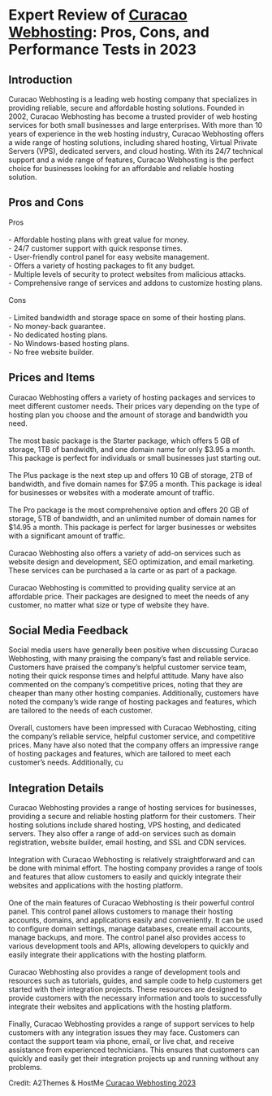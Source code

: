 <h1>Expert Review of <a href="https://a2themes.com/curacao-webhosting-reviews">Curacao Webhosting</a>: Pros, Cons, and Performance Tests in 2023</h1>
<h2>Introduction</h2>
Curacao Webhosting is a leading web hosting company that specializes in providing reliable, secure and affordable hosting solutions. Founded in 2002, Curacao Webhosting has become a trusted provider of web hosting services for both small businesses and large enterprises. With more than 10 years of experience in the web hosting industry, Curacao Webhosting offers a wide range of hosting solutions, including shared hosting, Virtual Private Servers (VPS), dedicated servers, and cloud hosting. With its 24/7 technical support and a wide range of features, Curacao Webhosting is the perfect choice for businesses looking for an affordable and reliable hosting solution.
<h2>Pros and Cons</h2>
Pros<br><br>- Affordable hosting plans with great value for money.<br>- 24/7 customer support with quick response times.<br>- User-friendly control panel for easy website management.<br>- Offers a variety of hosting packages to fit any budget.<br>- Multiple levels of security to protect websites from malicious attacks.<br>- Comprehensive range of services and addons to customize hosting plans.<br><br>Cons<br><br>- Limited bandwidth and storage space on some of their hosting plans.<br>- No money-back guarantee.<br>- No dedicated hosting plans.<br>- No Windows-based hosting plans.<br>- No free website builder.
<h2>Prices and Items</h2>
Curacao Webhosting offers a variety of hosting packages and services to meet different customer needs. Their prices vary depending on the type of hosting plan you choose and the amount of storage and bandwidth you need. <br><br>The most basic package is the Starter package, which offers 5 GB of storage, 1TB of bandwidth, and one domain name for only $3.95 a month. This package is perfect for individuals or small businesses just starting out. <br><br>The Plus package is the next step up and offers 10 GB of storage, 2TB of bandwidth, and five domain names for $7.95 a month. This package is ideal for businesses or websites with a moderate amount of traffic.<br><br>The Pro package is the most comprehensive option and offers 20 GB of storage, 5TB of bandwidth, and an unlimited number of domain names for $14.95 a month. This package is perfect for larger businesses or websites with a significant amount of traffic.<br><br>Curacao Webhosting also offers a variety of add-on services such as website design and development, SEO optimization, and email marketing. These services can be purchased a la carte or as part of a package. <br><br>Curacao Webhosting is committed to providing quality service at an affordable price. Their packages are designed to meet the needs of any customer, no matter what size or type of website they have.
<h2>Social Media Feedback</h2>
Social media users have generally been positive when discussing Curacao Webhosting, with many praising the company’s fast and reliable service. Customers have praised the company’s helpful customer service team, noting their quick response times and helpful attitude. Many have also commented on the company’s competitive prices, noting that they are cheaper than many other hosting companies. Additionally, customers have noted the company’s wide range of hosting packages and features, which are tailored to the needs of each customer.<br><br>Overall, customers have been impressed with Curacao Webhosting, citing the company’s reliable service, helpful customer service, and competitive prices. Many have also noted that the company offers an impressive range of hosting packages and features, which are tailored to meet each customer’s needs. Additionally, cu
<h2>Integration Details</h2>
Curacao Webhosting provides a range of hosting services for businesses, providing a secure and reliable hosting platform for their customers. Their hosting solutions include shared hosting, VPS hosting, and dedicated servers. They also offer a range of add-on services such as domain registration, website builder, email hosting, and SSL and CDN services.<br><br>Integration with Curacao Webhosting is relatively straightforward and can be done with minimal effort. The hosting company provides a range of tools and features that allow customers to easily and quickly integrate their websites and applications with the hosting platform.<br><br>One of the main features of Curacao Webhosting is their powerful control panel. This control panel allows customers to manage their hosting accounts, domains, and applications easily and conveniently. It can be used to configure domain settings, manage databases, create email accounts, manage backups, and more. The control panel also provides access to various development tools and APIs, allowing developers to quickly and easily integrate their applications with the hosting platform.<br><br>Curacao Webhosting also provides a range of development tools and resources such as tutorials, guides, and sample code to help customers get started with their integration projects. These resources are designed to provide customers with the necessary information and tools to successfully integrate their websites and applications with the hosting platform.<br><br>Finally, Curacao Webhosting provides a range of support services to help customers with any integration issues they may face. Customers can contact the support team via phone, email, or live chat, and receive assistance from experienced technicians. This ensures that customers can quickly and easily get their integration projects up and running without any problems.
<p>Credit: A2Themes & HostMe <a href="https://a2themes.com/curacao-webhosting-reviews">Curacao Webhosting 2023</a></p>